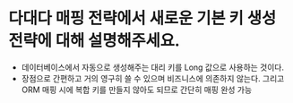 # 다대다 매핑 전략에서 새로운 기본 키 생성 전략에 대해 설명해주세요.
- 데이터베이스에서 자동으로 생성해주는 대리 키를 Long 값으로 사용하는 것이다.
- 장점으로 간편하고 거의 영구히 쓸 수 있으며 비즈니스에 의존하지 않는다. 그리고 ORM 매핑 시에 복합 키를 만들지
않아도 되므로 간단히 매핑 완성 가능
